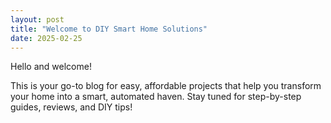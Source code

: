 ```yaml
---
layout: post
title: "Welcome to DIY Smart Home Solutions"
date: 2025-02-25
---
```


Hello and welcome!

This is your go-to blog for easy, affordable projects that help you transform your home into a smart, automated haven. Stay tuned for step-by-step guides, reviews, and DIY tips!
